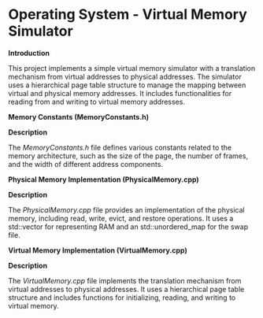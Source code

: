# Operating System - Virtual Memory Simulator
**Introduction**

This project implements a simple virtual memory simulator with a translation mechanism from virtual addresses to physical addresses. The simulator uses a hierarchical page table structure to manage the mapping between virtual and physical memory addresses. It includes functionalities for reading from and writing to virtual memory addresses.

**Memory Constants (MemoryConstants.h)**

**Description**

The *MemoryConstants.h* file defines various constants related to the memory architecture, such as the size of the page, the number of frames, and the width of different address components.

**Physical Memory Implementation (PhysicalMemory.cpp)**

**Description**

The *PhysicalMemory.cpp* file provides an implementation of the physical memory, including read, write, evict, and restore operations. It uses a std::vector for representing RAM and an std::unordered_map for the swap file.

**Virtual Memory Implementation (VirtualMemory.cpp)**

**Description**

The *VirtualMemory.cpp* file implements the translation mechanism from virtual addresses to physical addresses. It uses a hierarchical page table structure and includes functions for initializing, reading, and writing to virtual memory.

